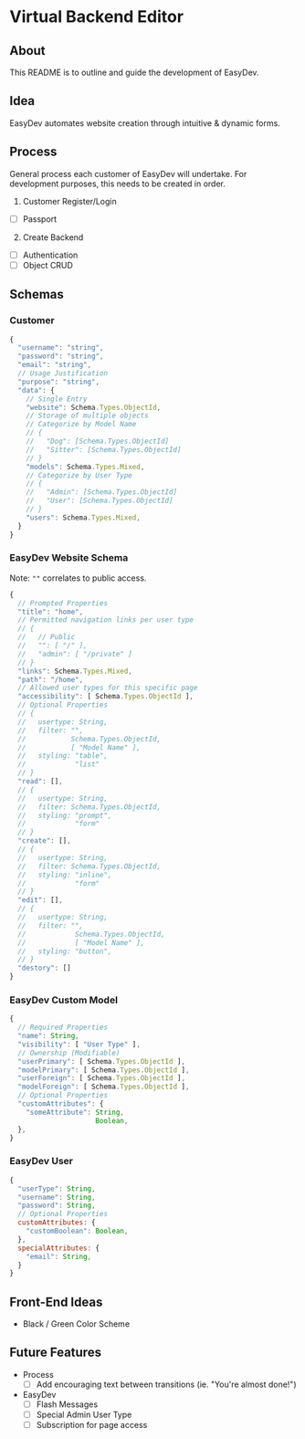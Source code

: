 # Virtual Backend Editor

## About
This README is to outline and guide the development of EasyDev.

## Idea
EasyDev automates website creation through intuitive & dynamic forms.

## Process

General process each customer of EasyDev will undertake. For development purposes, this needs to be created in order.

1. Customer Register/Login
  - [ ] Passport
2. Create Backend
  - [ ] Authentication
  - [ ] Object CRUD

## Schemas


### Customer
```javascript
{
  "username": "string",
  "password": "string",
  "email": "string",
  // Usage Justification
  "purpose": "string",
  "data": {
    // Single Entry
    "website": Schema.Types.ObjectId,
    // Storage of multiple objects
    // Categorize by Model Name
    // {
    //   "Dog": [Schema.Types.ObjectId]
    //   "Sitter": [Schema.Types.ObjectId]
    // }
    "models": Schema.Types.Mixed,
    // Categorize by User Type
    // {
    //   "Admin": [Schema.Types.ObjectId]
    //   "User": [Schema.Types.ObjectId]
    // }
    "users": Schema.Types.Mixed,
  }
}
```

### EasyDev Website Schema
Note: `""` correlates to public access.

```javascript
{
  // Prompted Properties
  "title": "home",
  // Permitted navigation links per user type
  // {
  //   // Public
  //   "": [ "/" ],
  //   "admin": [ "/private" ]
  // }
  "links": Schema.Types.Mixed,
  "path": "/home",
  // Allowed user types for this specific page
  "accessibility": [ Schema.Types.ObjectId ],
  // Optional Properties
  // {
  //   usertype: String,
  //   filter: "",
  //           Schema.Types.ObjectId,
  //           [ "Model Name" ],
  //   styling: "table",
  //            "list"
  // }
  "read": [],
  // {
  //   usertype: String,
  //   filter: Schema.Types.ObjectId,
  //   styling: "prompt",
  //            "form"
  // }
  "create": [],
  // {
  //   usertype: String,
  //   filter: Schema.Types.ObjectId,
  //   styling: "inline",
  //            "form"
  // }
  "edit": [],
  // {
  //   usertype: String,
  //   filter: "",
  //            Schema.Types.ObjectId,
  //            [ "Model Name" ],
  //   styling: "button",
  // }
  "destory": []
}
```

### EasyDev Custom Model
```javascript
{
  // Required Properties
  "name": String,
  "visibility": [ "User Type" ],
  // Ownership (Modifiable)
  "userPrimary": [ Schema.Types.ObjectId ],
  "modelPrimary": [ Schema.Types.ObjectId ],
  "userForeign": [ Schema.Types.ObjectId ],
  "modelForeign": [ Schema.Types.ObjectId ],
  // Optional Properties
  "customAttributes": {
    "someAttribute": String,
                     Boolean,
  },
}
```

### EasyDev User
```javascript
{
  "userType": String,
  "username": String,
  "password": String,
  // Optional Properties
  customAttributes: {
    "customBoolean": Boolean,
  },
  specialAttributes: {
    "email": String,
  }
}
```

## Front-End Ideas
- Black / Green Color Scheme

## Future Features
- Process
  - [ ] Add encouraging text between transitions (ie. "You're almost done!")  
- EasyDev
  - [ ] Flash Messages
  - [ ] Special Admin User Type
  - [ ] Subscription for page access
